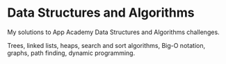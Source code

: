 # Data Structures and Algorithms 

My solutions to App Academy Data Structures and Algorithms challenges.

Trees, linked lists, heaps, search and sort algorithms, Big-O notation, graphs, path finding, dynamic programming. 
